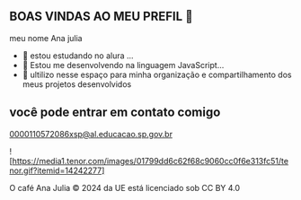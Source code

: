 ## BOAS VINDAS AO MEU PREFIL 👋

meu nome Ana julia

- 🔭 estou estudando no alura ...
- 🌱 Estou me desenvolvendo na linguagem JavaScript...
- 👯 ultilizo nesse espaço para minha organização e compartilhamento dos meus projetos desenvolvidos

## você pode entrar em contato comigo

0000110572086xsp@al.educacao.sp.gov.br

![https://media1.tenor.com/images/01799dd6c62f68c9060cc0f6e313fc51/tenor.gif?itemid=14242277]

O café Ana Julia © 2024 da UE está licenciado sob CC BY 4.0



